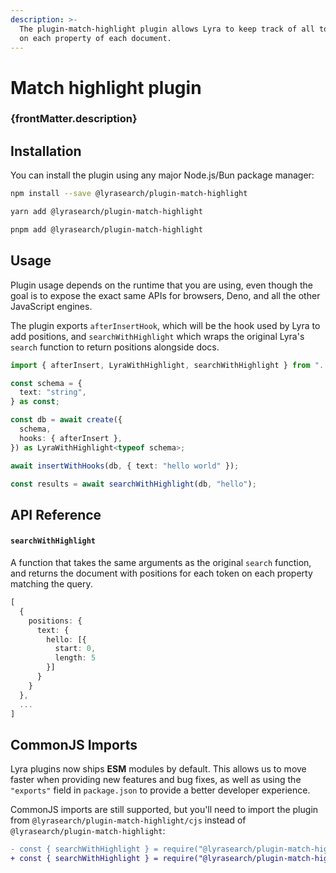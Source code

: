 ```yaml
---
description: >-
  The plugin-match-highlight plugin allows Lyra to keep track of all token positions
  on each property of each document.
---
```


# Match highlight plugin

<h3 className="plugin-description">{frontMatter.description}</h3>

## Installation <a href="#installation" id="installation"></a>

You can install the plugin using any major Node.js/Bun package manager:

```bash title="Using npm"
npm install --save @lyrasearch/plugin-match-highlight
```

```bash title="Using yarn"
yarn add @lyrasearch/plugin-match-highlight
```

```bash title="Using pnpm"
pnpm add @lyrasearch/plugin-match-highlight
```

## Usage

Plugin usage depends on the runtime that you are using, even though the goal is
to expose the exact same APIs for browsers, Deno, and all the other JavaScript
engines.

The plugin exports `afterInsertHook`, which will be the hook used by Lyra to add
positions, and `searchWithHighlight` which wraps the original Lyra's `search`
function to return positions alongside docs.

```typescript
import { afterInsert, LyraWithHighlight, searchWithHighlight } from "../src";

const schema = {
  text: "string",
} as const;

const db = await create({
  schema,
  hooks: { afterInsert },
}) as LyraWithHighlight<typeof schema>;

await insertWithHooks(db, { text: "hello world" });

const results = await searchWithHighlight(db, "hello");
```

## API Reference

#### `searchWithHighlight` [​](https://deploy-preview-8--lyra-docs.netlify.app/plugins/plugin-match-highlight#searchwithhighlight) <a href="#searchwithhighlight" id="searchwithhighlight"></a>

A function that takes the same arguments as the original `search` function, and
returns the document with positions for each token on each property matching the
query.

```typescript
[
  {
    positions: {
      text: {
        hello: [{
          start: 0,
          length: 5
        }]
      }
    }
  },
  ...
]
```

## CommonJS Imports

Lyra plugins now ships **ESM** modules by default. This allows us to move faster when providing new features and bug fixes, as well as using the `"exports"` field in `package.json` to provide a better developer experience.

CommonJS imports are still supported, but you'll need to import the plugin from `@lyrasearch/plugin-match-highlight/cjs` instead of `@lyrasearch/plugin-match-highlight`:

```diff
- const { searchWithHighlight } = require("@lyrasearch/plugin-match-highlight");
+ const { searchWithHighlight } = require("@lyrasearch/plugin-match-highlight/cjs");
